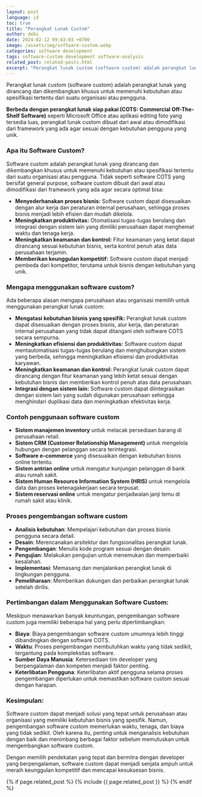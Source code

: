 ```yaml
---
layout: post
language: id
toc: true
title: "Perangkat Lunak Custom"
author: debi
date: 2024-02-12 09:43:03 +0700
image: /assets/img/software-custom.webp
categories: software development
tags: software-custom development software-analysis 
related_post: related-posts.html
excerpt: "Perangkat lunak custom (software custom) adalah perangkat lunak yang dirancang dan dikembangkan khusus untuk memenuhi kebutuhan atau spesifikasi tertentu dari suatu organisasi atau pengguna. Berbeda dengan perangkat lunak siap pakai seperti Microsoft Office atau aplikasi editing foto yang tersedia luas, perangkat lunak custom dibuat dari awal atau dimodifikasi dari framework yang ada  agar sesuai dengan kebutuhan pengguna yang unik."
---
```

Perangkat lunak custom (software custom) adalah perangkat lunak yang dirancang dan dikembangkan khusus untuk memenuhi kebutuhan atau spesifikasi tertentu dari suatu organisasi atau pengguna.  

**Berbeda dengan perangkat lunak siap pakai (COTS: Commercial Off-The-Shelf Software)** seperti Microsoft Office atau aplikasi editing foto yang tersedia luas, perangkat lunak custom dibuat dari awal atau dimodifikasi dari framework yang ada agar sesuai dengan kebutuhan pengguna yang unik. 

### Apa itu Software Custom?

Software custom adalah perangkat lunak yang dirancang dan dikembangkan khusus untuk memenuhi kebutuhan atau spesifikasi tertentu dari suatu organisasi atau pengguna. Tidak seperti software COTS yang bersifat general purpose, software custom dibuat dari awal atau dimodifikasi dari framework yang ada agar  secara optimal bisa:

* **Menyederhanakan proses bisnis:** Software custom dapat disesuaikan dengan alur kerja dan peraturan internal perusahaan, sehingga proses bisnis menjadi lebih efisien dan mudah dikelola.
* **Meningkatkan produktivitas:** Otomatisasi tugas-tugas berulang dan integrasi dengan sistem lain yang dimiliki perusahaan dapat menghemat waktu dan tenaga kerja.
* **Meningkatkan keamanan dan kontrol:** Fitur keamanan yang ketat dapat dirancang sesuai kebutuhan bisnis, serta kontrol penuh atas data perusahaan terjamin.
* **Memberikan keunggulan kompetitif:** Software custom dapat menjadi pembeda dari kompetitor, terutama untuk bisnis dengan kebutuhan yang unik.

### Mengapa menggunakan software custom?

Ada beberapa alasan mengapa perusahaan atau organisasi memilih untuk menggunakan perangkat lunak custom:

* **Mengatasi kebutuhan bisnis yang spesifik:**  Perangkat lunak custom dapat disesuaikan dengan  proses bisnis, alur kerja, dan peraturan  internal perusahaan yang tidak dapat  ditangani oleh software  COTS secara  sempurna.
* **Meningkatkan efisiensi dan produktivitas:**  Software custom dapat  mentautomatisasi tugas-tugas  berulang dan  menghubungkan sistem yang berbeda, sehingga  meningkatkan efisiensi dan produktivitas  karyawan.
* **Meningkatkan keamanan dan kontrol:**  Perangkat lunak custom  dapat  dirancang dengan  fitur keamanan  yang lebih  ketat  sesuai dengan  kebutuhan  bisnis  dan  memberikan  kontrol  penuh  atas  data  perusahaan.
* **Integrasi dengan sistem lain:**  Software custom dapat  diintegrasikan  dengan  sistem  lain yang  sudah  digunakan  perusahaan  sehingga  menghindari  duplikasi  data  dan  meningkatkan  efektivitas  kerja.

### Contoh penggunaan software custom

* **Sistem manajemen inventory** untuk melacak persediaan barang  di perusahaan retail.
* **Sistem CRM (Customer Relationship Management)**  untuk mengelola hubungan  dengan pelanggan secara terintegrasi.
* **Software e-commerce** yang  disesuaikan dengan  kebutuhan  bisnis  online  tertentu.
* **Sistem antrian  online** untuk mengatur  kunjungan  pelanggan  di  bank  atau rumah sakit.
* **Sistem Human Resource Information System (HRIS)** untuk mengelola data dan proses ketenagakerjaan secara terpusat.
* **Sistem reservasi online** untuk mengatur penjadwalan janji temu di rumah sakit atau klinik.

### Proses pengembangan software custom

* **Analisis kebutuhan**:  Mempelajari kebutuhan  dan  proses bisnis  pengguna  secara  detail.
* **Desain**:  Merencanakan  arsitektur  dan  fungsionalitas  perangkat lunak.
* **Pengembangan**:  Menulis kode  program  sesuai  dengan  desain.
* **Pengujian**:  Melakukan  pengujian  untuk  menemukan  dan  memperbaiki  kesalahan.
* **Implementasi**:  Memasang  dan  menjalankan  perangkat lunak  di  lingkungan  pengguna.
* **Pemeliharaan**:  Memberikan  dukungan  dan  perbaikan  perangkat lunak  setelah  dirilis.

### Pertimbangan dalam Menggunakan Software Custom:

Meskipun menawarkan banyak keuntungan, pengembangan software custom juga memiliki beberapa hal yang perlu dipertimbangkan:

* **Biaya**: Biaya pengembangan software custom umumnya lebih tinggi dibandingkan dengan software COTS.
* **Waktu**: Proses pengembangan membutuhkan waktu yang tidak sedikit, tergantung pada kompleksitas software.
* **Sumber Daya Manusia**: Ketersediaan tim developer yang berpengalaman dan kompeten menjadi faktor penting.
* **Keterlibatan Pengguna**: Keterlibatan aktif pengguna selama proses pengembangan diperlukan untuk memastikan software custom sesuai dengan harapan.

### Kesimpulan:

Software custom  dapat menjadi  solusi  yang  tepat  untuk  perusahaan  atau  organisasi  yang  memiliki kebutuhan bisnis yang  spesifik.  Namun,  pengembangan  software custom  memerlukan  waktu,  tenaga,  dan  biaya  yang  tidak sedikit.  Oleh karena itu,  penting  untuk  menganalisis  kebutuhan  dengan  baik  dan  menimbang  berbagai  faktor  sebelum  memutuskan  untuk  mengembangkan  software custom.

Dengan memilih pendekatan yang tepat dan bermitra dengan developer yang berpengalaman, software custom dapat menjadi senjata ampuh untuk meraih keunggulan kompetitif dan mencapai kesuksesan bisnis.

{% if page.related_post %}
  {% include {{ page.related_post }} %}
{% endif %}